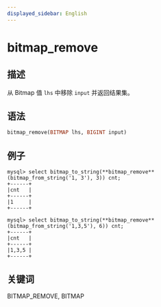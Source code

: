 ```yaml
---
displayed_sidebar: English
---
```


# bitmap_remove

## 描述

从 Bitmap 值 `lhs` 中移除 `input` 并返回结果集。

## 语法

```Haskell
bitmap_remove(BITMAP lhs, BIGINT input)
```

## 例子

```plain text
mysql> select bitmap_to_string(**bitmap_remove**(bitmap_from_string('1, 3'), 3)) cnt;
+------+
|cnt   |
+------+
|1     |
+------+

mysql> select bitmap_to_string(**bitmap_remove**(bitmap_from_string('1,3,5'), 6)) cnt;
+------+
|cnt   |
+------+
|1,3,5 |
+------+
```

## 关键词

BITMAP_REMOVE, BITMAP
